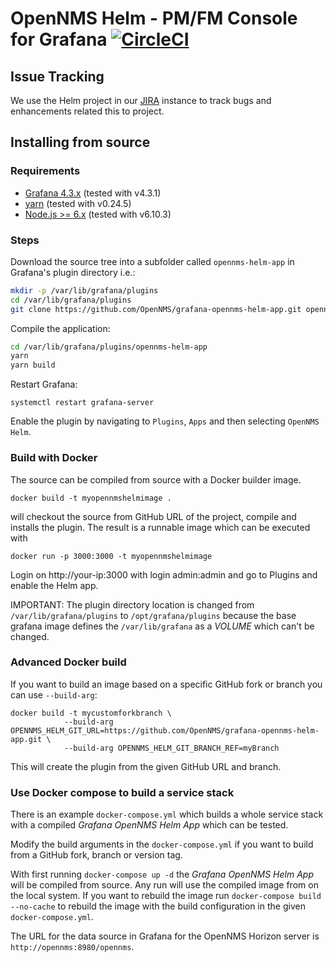 # OpenNMS Helm - PM/FM Console for Grafana [![CircleCI](https://circleci.com/gh/OpenNMS/grafana-opennms-helm-app.svg?style=svg)](https://circleci.com/gh/OpenNMS/grafana-opennms-helm-app)

## Issue Tracking

We use the Helm project in our [JIRA](https://issues.opennms.org/projects/HELM) instance to track bugs and enhancements related this to project.

## Installing from source

### Requirements

* [Grafana 4.3.x](http://docs.grafana.org/installation) (tested with v4.3.1)
* [yarn](https://yarnpkg.com/en/docs/install) (tested with v0.24.5)
* [Node.js >= 6.x](https://nodejs.org/en/download) (tested with v6.10.3)

### Steps

Download the source tree into a subfolder called `opennms-helm-app` in Grafana's plugin directory i.e.:

```sh
mkdir -p /var/lib/grafana/plugins
cd /var/lib/grafana/plugins
git clone https://github.com/OpenNMS/grafana-opennms-helm-app.git opennms-helm-app
```

Compile the application:

```sh
cd /var/lib/grafana/plugins/opennms-helm-app
yarn
yarn build
```

Restart Grafana:

```
systemctl restart grafana-server
```

Enable the plugin by navigating to `Plugins`, `Apps` and then selecting `OpenNMS Helm`.

### Build with Docker

The source can be compiled from source with a Docker builder image.

```
docker build -t myopennmshelmimage .
```

will checkout the source from GitHub URL of the project, compile and installs the plugin.
The result is a runnable image which can be executed with

```
docker run -p 3000:3000 -t myopennmshelmimage
```

Login on http://your-ip:3000 with login admin:admin and go to Plugins and enable the Helm app.

IMPORTANT: The plugin directory location is changed from `/var/lib/grafana/plugins` to `/opt/grafana/plugins` because the base grafana image defines the `/var/lib/grafana` as a _VOLUME_ which can't be changed.

### Advanced Docker build

If you want to build an image based on a specific GitHub fork or branch you can use `--build-arg`:

```
docker build -t mycustomforkbranch \
            --build-arg OPENNMS_HELM_GIT_URL=https://github.com/OpenNMS/grafana-opennms-helm-app.git \
            --build-arg OPENNMS_HELM_GIT_BRANCH_REF=myBranch
```

This will create the plugin from the given GitHub URL and branch.

### Use Docker compose to build a service stack

There is an example `docker-compose.yml` which builds a whole service stack with a compiled _Grafana OpenNMS Helm App_ which can be tested.

Modify the build arguments in the `docker-compose.yml` if you want to build from a GitHub fork, branch or version tag.

With first running `docker-compose up -d` the _Grafana OpenNMS Helm App_ will be compiled from source.
Any run will use the compiled image from on the local system.
If you want to rebuild the image run `docker-compose build --no-cache` to rebuild the image with the build configuration in the given `docker-compose.yml`.

The URL for the data source in Grafana for the OpenNMS Horizon server is `http://opennms:8980/opennms`.
